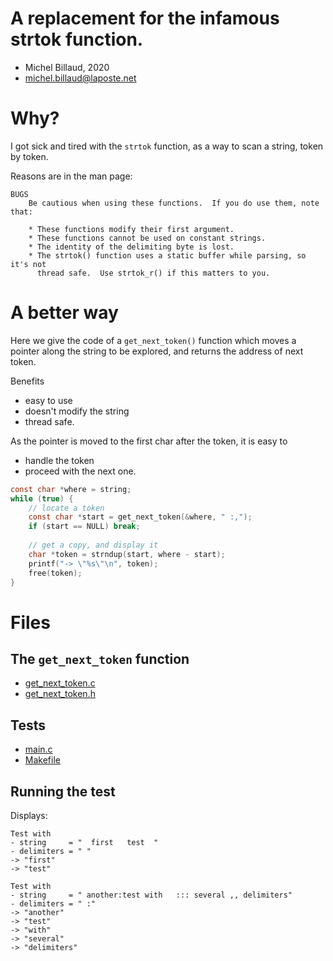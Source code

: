 # A replacement for the infamous strtok function.

-  Michel Billaud, 2020
- <michel.billaud@laposte.net> 

# Why?

I got sick and tired with the `strtok` function,
as a way to scan a string, token by token.

Reasons are in the man page:

~~~
BUGS
    Be cautious when using these functions.  If you do use them, note that:

    * These functions modify their first argument.
    * These functions cannot be used on constant strings.
    * The identity of the delimiting byte is lost.
    * The strtok() function uses a static buffer while parsing, so it's not
      thread safe.  Use strtok_r() if this matters to you.
~~~


# A better way

Here we give the code of a `get_next_token()` function which moves
a pointer along the string to be explored, and returns the address of
next token.  

Benefits

- easy to use
- doesn't modify the string
- thread safe.


As the pointer is moved to the first char after the token,
it is easy to

- handle the token
- proceed with the next one.

 
~~~C
const char *where = string;
while (true) {
	// locate a token
	const char *start = get_next_token(&where, " :,");
	if (start == NULL) break;
		
	// get a copy, and display it
	char *token = strndup(start, where - start); 
	printf("-> \"%s\"\n", token);
	free(token);
}
~~~


# Files

## The `get_next_token` function

- [get_next_token.c](get_next_token.c)
- [get_next_token.h](get_next_token.h)

## Tests

- [main.c](main.c)
- [Makefile](Makefile)

## Running the test

Displays:

~~~
Test with
- string     = "  first   test  "
- delimiters = " "
-> "first"
-> "test"

Test with
- string     = " another:test with   ::: several ,, delimiters"
- delimiters = " :"
-> "another"
-> "test"
-> "with"
-> "several"
-> "delimiters"
~~~
